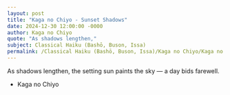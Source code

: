 ```yaml
---
layout: post
title: "Kaga no Chiyo - Sunset Shadows"
date: 2024-12-30 12:00:00 -0000
author: Kaga no Chiyo
quote: "As shadows lengthen,"
subject: Classical Haiku (Bashō, Buson, Issa)
permalink: /Classical Haiku (Bashō, Buson, Issa)/Kaga no Chiyo/Kaga no Chiyo - Sunset Shadows
---
```


As shadows lengthen,
the setting sun paints the sky —
a day bids farewell.

- Kaga no Chiyo
